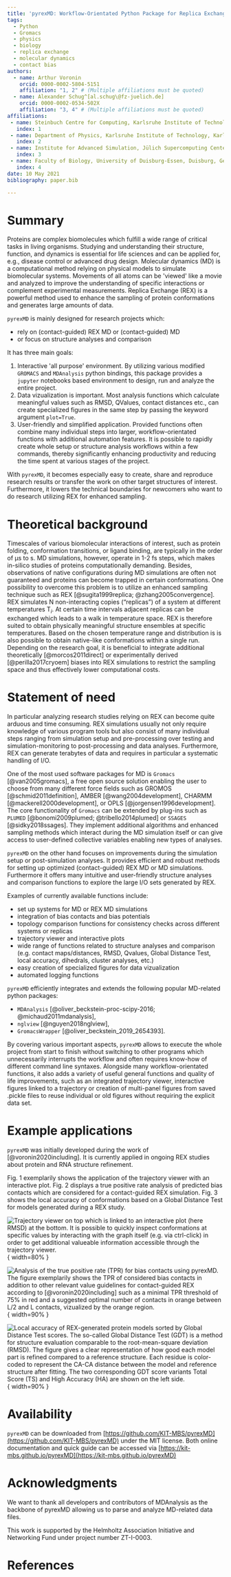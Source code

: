 ```yaml
---
title: 'pyrexMD: Workflow-Orientated Python Package for Replica Exchange Molecular Dynamics'
tags:
  - Python
  - Gromacs
  - physics
  - biology
  - replica exchange
  - molecular dynamics
  - contact bias
authors:
  - name: Arthur Voronin
    orcid: 0000-0002-5804-5151
    affiliation: "1, 2" # (Multiple affiliations must be quoted)
  - name: Alexander Schug^[al.schug\@fz-juelich.de]
    orcid: 0000-0002-0534-502X
    affiliation: "3, 4" # (Multiple affiliations must be quoted)
affiliations:
 - name: Steinbuch Centre for Computing, Karlsruhe Institute of Technology, Eggenstein-Leopoldshafen, Germany
   index: 1
 - name: Department of Physics, Karlsruhe Institute of Technology, Karlsruhe, Germany
   index: 2
 - name: Institute for Advanced Simulation, Jülich Supercomputing Center, Jülich, Germany
   index: 3
 - name: Faculty of Biology, University of Duisburg-Essen, Duisburg, Germany
   index: 4
date: 10 May 2021
bibliography: paper.bib

---
```


# Summary

Proteins are complex biomolecules which fulfill a wide range of critical tasks
in living organisms. Studying and understanding their structure, function, and
dynamics is essential for life sciences and can be applied for, e.g., disease
control or advanced drug design. Molecular dynamics (MD) is a computational
method relying on physical models to simulate biomolecular systems. Movements of
all atoms can be 'viewed' like a movie and analyzed to improve the understanding
of specific interactions or complement experimental measurements. Replica
Exchange (REX) is a powerful method used to enhance the sampling of protein
conformations and generates large amounts of data.


`pyrexMD` is mainly designed for research projects which:

- rely on (contact-guided) REX MD or (contact-guided) MD
- or focus on structure analyses and comparison

It has three main goals:

1. Interactive 'all purpose' environment. By utilizing various modified
`GROMACS` and `MDAnalysis` python bindings, this package provides a `jupyter`
notebooks based environment to design, run and analyze the entire project.
2. Data vizualization is important. Most analysis functions which calculate
meaningful values such as RMSD, QValues, contact distances etc., can create
specialized figures in the same step by passing the keyword argument
``plot=True``.
3. User-friendly and simplified application. Provided functions often combine many
individual steps into larger, workflow-orientated functions with additional
automation features. It is possible to rapidly create whole setup or structure
analysis workflows within a few commands, thereby significantly enhancing
productivity and reducing the time spent at various stages of the project.

With `pyrexMD`, it becomes especially easy to create, share and reproduce
research results or transfer the work on other target structures of interest.
Furthermore, it lowers the technical boundaries for newcomers who want to do
research utilizing REX for enhanced sampling.

# Theoretical background

Timescales of various biomolecular interactions of interest, such as protein
folding, conformation transitions, or ligand binding, are typically in the order
of µs to s. MD simulations, however, operate in 1-2 fs steps, which makes
in-silico studies of proteins computationally demanding. Besides, observations
of native configurations during MD simulations are often not guaranteed and
proteins can become trapped in certain conformations. One possibility to
overcome this problem is to utilize an enhanced sampling technique such as REX
[@sugita1999replica; @zhang2005convergence]. REX simulates N non-interacting
copies (“replicas”) of a system at different temperatures T$_i$. At certain time
intervals adjacent replicas can be exchanged which leads to a walk in
temperature space. REX is therefore suited to obtain physically meaningful
structure ensembles at specific temperatures. Based on the chosen temperature
range and distribution is is also possible to obtain native-like conformations
within a single run. Depending on the research goal, it is beneficial to
integrate additional theoretically [@morcos2011direct] or experimentally derived
[@perilla2017cryoem] biases into REX simulations to restrict the sampling space
and thus effectively lower computational costs.


# Statement of need

In particular analyzing research studies relying on REX can become quite arduous
and time consuming. REX simulations usually not only require knowledge of
various program tools but also consist of many individual steps ranging from
simulation setup and pre-processing over testing and simulation-monitoring to
post-processing and data analyses. Furthermore, REX can generate terabytes of
data and requires in particular a systematic handling of I/O.

One of the most used software packages for MD is `Gromacs` [@van2005gromacs],
a free open source solution enabling the user to choose from many different
force fields such as  GROMOS [@schmid2011definition], AMBER
[@wang2004development], CHARMM [@mackerell2000development], or OPLS
[@jorgensen1996development]. The core functionality of `Gromacs` can be extended
by plug-ins such as `PLUMED` [@bonomi2009plumed; @tribello2014plumed] or
`SSAGES` [@sidky2018ssages]. They implement additional algorithms and enhanced
sampling methods which interact during the MD simulation itself or can give
access to user-defined collective variables enabling new types of analyses.

`pyrexMD` on the other hand focuses on improvements during the simulation setup
or post-simulation analyses. It provides efficient and robust methods for
setting up optimized (contact-guided) REX MD or MD simulations. Furthermore it
offers many intuitive and user-friendly structure analyses and comparison
functions to explore the large I/O sets generated by REX.

Examples of currently available functions include:

- set up systems for MD or REX MD simulations
- integration of bias contacts and bias potentials
- topology comparison functions for consistency checks across different systems or replicas
- trajectory viewer and interactive plots
- wide range of functions related to structure analyses and comparison (e.g.
  contact maps/distances, RMSD, Qvalues, Global Distance Test, local accuracy,
  dihedrals, cluster analyses, etc.)
- easy creation of specialized figures for data vizualization
- automated logging functions

`pyrexMD` efficiently integrates and extends the following popular MD-related
python packages:

- `MDAnalysis` [@oliver_beckstein-proc-scipy-2016; @michaud2011mdanalysis],
- `nglview` [@nguyen2018nglview],
- `GromacsWrapper` [@oliver_beckstein_2019_2654393].

By covering various important aspects, `pyrexMD` allows to execute the whole
project from start to finish without switching to other programs which
unnecessarily interrupts the workflow and often requires know-how of different
command line syntaxes. Alongside many workflow-orientated functions, it also
adds a variety of useful general functions and quality of life improvements,
such as an integrated trajectory viewer, interactive figures linked to a
trajectory or creation of multi-panel figures from saved .pickle files to reuse
individual or old figures without requiring the explicit data set.

# Example applications

`pyrexMD` was initially developed during the work of [@voronin2020including]. It
is currently applied in ongoing REX studies about protein and RNA structure
refinement.

Fig. 1 exemplarily shows the application of the trajectory viewer with an
interactive plot. Fig. 2 displays a true positive rate analysis of predicted
bias contacts which are considered for a contact-guided REX simulation. Fig. 3
shows the local accuracy of conformations based on a Global Distance Test for
models generated during a REX study.

![Trajectory viewer on top which is linked to an interactive plot (here RMSD) at
the bottom. It is possible to quickly inspect conformations at specific values
by interacting with the graph itself (e.g. via ctrl-click) in order to get
additional valueable information accessible through the trajectory
viewer.](figs/fig1.png){ width=80% }

![Analysis of the true positive rate (TPR) for bias contacts using `pyrexMD`.
The figure exemplarily shows the TPR of considered bias contacts in addition to
other relevant value guidelines for contact-guided REX according to
[@voronin2020including] such as a minimal TPR threshold of 75% in red and a
suggested optimal number of contacts in orange between L/2 and L contacts,
vizualized by the orange region.](figs/fig2.png){ width=90% }

![Local accuracy of REX-generated protein models sorted by Global Distance Test
scores. The so-called Global Distance Test (GDT) is a method for structure
evaluation comparable to the root-mean-square deviation (RMSD). The figure gives
a clear representation of how good each model part is refined compared to a
reference structure. Each residue is color-coded to represent the CA-CA distance
between the model and reference structure after fitting. The two corresponding
GDT score variants Total Score (TS) and High Accuracy (HA) are shown on the left
side.](figs/fig3.png){ width=90% }

# Availability

`pyrexMD` can be downloaded from
[https://github.com/KIT-MBS/pyrexMD](https://github.com/KIT-MBS/pyrexMD) under the
MIT license. Both online documentation and quick guide can be accessed via
[https://kit-mbs.github.io/pyrexMD](https://kit-mbs.github.io/pyrexMD)


# Acknowledgments

We want to thank all developers and contributors of MDAnalysis as the
backbone of pyrexMD allowing us to parse and analyze MD-related data files.

This work is supported by the Helmholtz Association Initiative and Networking
Fund under project number ZT-I-0003.

# References
